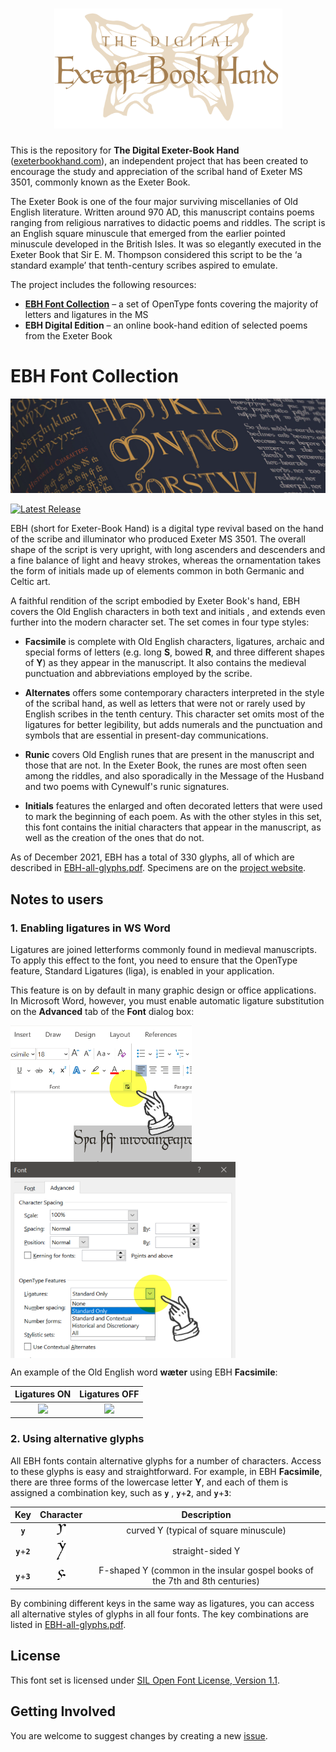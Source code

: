 <h1 align="center">
  <img src="images/debh-logo.svg" width="365" alt="The Digital Exeter-Book Hand Project Logo" />
</h1> 

This is the repository for **The Digital Exeter-Book Hand** ([exeterbookhand.com](https://www.exeterbookhand.com)), an independent project that has been created to encourage the study and appreciation of the scribal hand of Exeter MS 3501, commonly known as the Exeter Book.

The Exeter Book is one of the four major surviving miscellanies of Old English literature. Written around 970 AD, this manuscript contains poems ranging from religious narratives to didactic poems and riddles. The script is an English square minuscule that emerged from the earlier pointed minuscule developed in the British Isles. It was so elegantly executed in the Exeter Book that Sir E. M. Thompson considered this script to be the ‘a standard example’ that tenth-century scribes aspired to emulate.

The project includes the following resources:
  * [**EBH Font Collection**](#ebh-font-collection) – a set of OpenType fonts covering the majority of letters and ligatures in the MS
  * **EBH Digital Edition** – an online book-hand edition of selected poems from the Exeter Book
 
# EBH Font Collection

<img src="images/mu02.png" alt="The Font Collection" />

[![Latest Release](https://img.shields.io/github/v/release/rubywku/exeterbookhand?label=Download%20Release&logo=Github)](https://github.com/rubywku/exeterbookhand/releases/latest)

EBH (short for Exeter-Book Hand) is a digital type revival based on the hand of the scribe and illuminator who produced Exeter MS 3501. The overall shape of the script is very upright, with long ascenders and descenders and a fine balance of light and heavy strokes, whereas the ornamentation takes the form of initials made up of elements common in both Germanic and Celtic art. 

A faithful rendition of the script embodied by Exeter Book's hand, EBH covers the Old English characters in both text and initials , and extends even further into the modern character set. The set comes in four type styles:

  * **Facsimile** is complete with Old English characters, ligatures, archaic and special forms of letters (e.g. long **S**, bowed **R**, and three different shapes of **Y**) as they appear in the manuscript. It also contains the medieval punctuation and abbreviations employed by the scribe.

  * **Alternates** offers some contemporary characters interpreted in the style of the scribal hand, as well as letters that were not or rarely used by English scribes in the tenth century. This character set omits most of the ligatures for better legibility, but adds numerals and the punctuation and symbols that are essential in present-day communications.

  * **Runic** covers Old English runes that are present in the manuscript and those that are not. In the Exeter Book, the runes are most often seen among the riddles, and also sporadically in the Message of the Husband and two poems with Cynewulf's runic signatures.

  * **Initials** features the enlarged and often decorated letters that were used to mark the beginning of each poem. As with the other styles in this set, this font contains the initial characters that appear in the manuscript, as well as the creation of the ones that do not.

As of December 2021, EBH has a total of 330 glyphs, all of which are described in [EBH-all-glyphs.pdf](EBH-all-glyphs.pdf). Specimens are on the [project website](https://www.exeterbookhand.com).

## Notes to users

### 1. Enabling ligatures in WS Word

Ligatures are joined letterforms commonly found in medieval manuscripts. To apply this effect to the font, you need to ensure that the OpenType feature, Standard Ligatures (liga), is enabled in your application.

This feature is on by default in many graphic design or office applications. In Microsoft Word, however, you must enable automatic ligature substitution on the **Advanced** tab of the **Font** dialog box:

<p float="left">
<img src="images/liga-MS-Word.png" width="290" align="top" alt="Enable Ligatures in WS Word" />
<img src="images/liga-MS-Word-02.png" width="360" align="top" alt="Enable Ligatures in WS Word" />
</p>

An example of the Old English word **wæter** using EBH **Facsimile**:

| Ligatures ON            | Ligatures OFF |
:-------------------------:|:-------------------------:
<img src="images/wæter-1.svg" height="45"/>  |  <img src="images/wæter-2.svg" height="45"/>

### 2. Using alternative glyphs

All EBH fonts contain alternative glyphs for a number of characters. Access to these glyphs is easy and straightforward. For example, in EBH **Facsimile**, there are three forms of the lowercase letter **Y**, and each of them is assigned a combination key, such as **`y`** , **`y`**+**`2`**, and **`y`**+**`3`**:

| Key             |  Character | Description |
:-------------------------:|:-------------------------:|:-------------------------:
**`y`**          |  <img src="images/y-1.svg" width="15"/>  | curved Y (typical of square minuscule) 
**`y`**+**`2`**  |  <img src="images/y-2.svg" width="15"/>  | straight-sided Y
**`y`**+**`3`**  |  <img src="images/y-3.svg" width="15"/>  | F-shaped Y (common in the insular gospel books of the 7th and 8th centuries)

By combining different keys in the same way as ligatures, you can access all alternative styles of glyphs in all four fonts. The key combinations are listed in [EBH-all-glyphs.pdf](EBH-all-glyphs.pdf).

## License

This font set is licensed under [SIL Open Font License, Version 1.1](OFL.md).

## Getting Involved

You are welcome to suggest changes by creating a new [issue](https://github.com/rubywku/exeterbookhand/issues).

